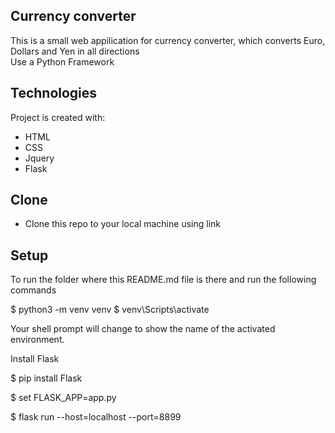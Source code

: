 ## Currency converter
This is a small web appilication for currency converter, which converts Euro, Dollars and Yen in all directions  
Use a Python Framework

## Technologies
Project is created with:
* HTML
* CSS
* Jquery
* Flask

## Clone
* Clone this repo to your local machine using link
	
## Setup
To run the folder where this README.md file is there and run the following commands

$ python3 -m venv venv
$ venv\Scripts\activate

Your shell prompt will change to show the name of the activated environment.

Install Flask

$ pip install Flask

$ set FLASK_APP=app.py

$ flask run --host=localhost --port=8899




